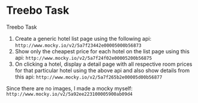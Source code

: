# Treebo Task

Treebo Task

1. Create a generic hotel list page using the following api: 
	`http://www.mocky.io/v2/5a7f23442e00005000b56873`
2. Show only the cheapest price for each hotel on the list page using this api: 
	`http://www.mocky.io/v2/5a7f24f02e00005200b56875`
3. On clicking a hotel, display a detail page with all respective room prices for that particular hotel using the above api and also show details from this api: 
	`http://www.mocky.io/v2/5a7f265b2e00005d00b56877`

Since there are no images, I made a mocky myself: 
`http://www.mocky.io/v2/5a92ee223100005900ab09d4`